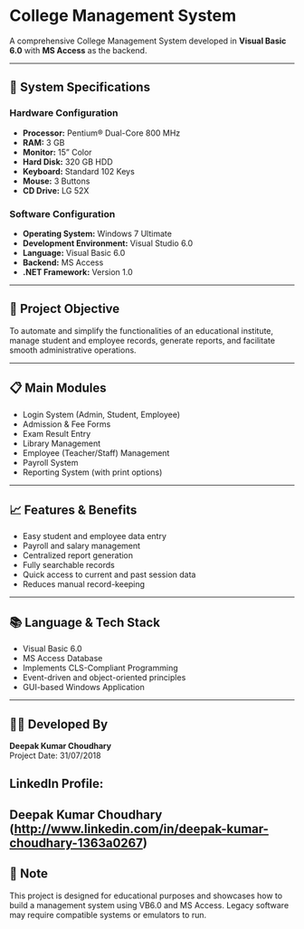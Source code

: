 # College Management System

A comprehensive College Management System developed in **Visual Basic 6.0** with **MS Access** as the backend.

---

## 🔧 System Specifications

### Hardware Configuration
- **Processor:** Pentium® Dual-Core 800 MHz
- **RAM:** 3 GB
- **Monitor:** 15” Color
- **Hard Disk:** 320 GB HDD
- **Keyboard:** Standard 102 Keys
- **Mouse:** 3 Buttons
- **CD Drive:** LG 52X

### Software Configuration
- **Operating System:** Windows 7 Ultimate
- **Development Environment:** Visual Studio 6.0
- **Language:** Visual Basic 6.0
- **Backend:** MS Access
- **.NET Framework:** Version 1.0

---

## 🎯 Project Objective

To automate and simplify the functionalities of an educational institute, manage student and employee records, generate reports, and facilitate smooth administrative operations.

---

## 📋 Main Modules

- Login System (Admin, Student, Employee)
- Admission & Fee Forms
- Exam Result Entry
- Library Management
- Employee (Teacher/Staff) Management
- Payroll System
- Reporting System (with print options)

---

## 📈 Features & Benefits

- Easy student and employee data entry
- Payroll and salary management
- Centralized report generation
- Fully searchable records
- Quick access to current and past session data
- Reduces manual record-keeping

---

## 📚 Language & Tech Stack

- Visual Basic 6.0
- MS Access Database
- Implements CLS-Compliant Programming
- Event-driven and object-oriented principles
- GUI-based Windows Application

---

## 👨‍💻 Developed By

**Deepak Kumar Choudhary**  
Project Date: 31/07/2018

## LinkedIn Profile: 
**Deepak Kumar Choudhary** (http://www.linkedin.com/in/deepak-kumar-choudhary-1363a0267)
---

## 📌 Note

This project is designed for educational purposes and showcases how to build a management system using VB6.0 and MS Access. Legacy software may require compatible systems or emulators to run.

